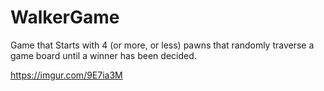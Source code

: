 # WalkerGame
Game that Starts with 4 (or more, or less) pawns that randomly traverse a game board until a winner has been decided.


https://imgur.com/9E7ia3M
